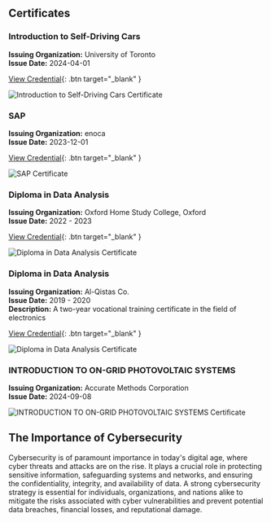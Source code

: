 ## Certificates

### Introduction to Self-Driving Cars
**Issuing Organization:** University of Toronto  
**Issue Date:** 2024-04-01

[View Credential](https://www.coursera.org/account/accomplishments/verify/XD6FYG8MLU8M){: .btn target="_blank" }

![Introduction to Self-Driving Cars Certificate](/c2)

### SAP
**Issuing Organization:** enoca  
**Issue Date:** 2023-12-01

[View Credential](https://www.coursera.org/account/accomplishments/verify/XD6FYG8MLU8M){: .btn target="_blank" }

![SAP Certificate](/c3)

### Diploma in Data Analysis
**Issuing Organization:** Oxford Home Study College, Oxford  
**Issue Date:** 2022 - 2023

[View Credential](https://www.coursera.org/account/accomplishments/verify/XD6FYG8MLU8M){: .btn target="_blank" }

![Diploma in Data Analysis Certificate](/c4)

### Diploma in Data Analysis
**Issuing Organization:** Al-Qistas Co.  
**Issue Date:** 2019 - 2020  
**Description:** A two-year vocational training certificate in the field of electronics

[View Credential](https://www.coursera.org/account/accomplishments/verify/XD6FYG8MLU8M){: .btn target="_blank" }

![Diploma in Data Analysis Certificate](/c4)

### INTRODUCTION TO ON-GRID PHOTOVOLTAIC SYSTEMS
**Issuing Organization:** Accurate Methods Corporation  
**Issue Date:** 2024-09-08

![INTRODUCTION TO ON-GRID PHOTOVOLTAIC SYSTEMS Certificate](/c5)

## The Importance of Cybersecurity

Cybersecurity is of paramount importance in today's digital age, where cyber threats and attacks are on the rise. It plays a crucial role in protecting sensitive information, safeguarding systems and networks, and ensuring the confidentiality, integrity, and availability of data. A strong cybersecurity strategy is essential for individuals, organizations, and nations alike to mitigate the risks associated with cyber vulnerabilities and prevent potential data breaches, financial losses, and reputational damage.
